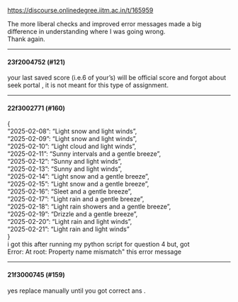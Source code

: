 https://discourse.onlinedegree.iitm.ac.in/t/165959

The more liberal checks and improved error messages made a big difference in understanding where I was going wrong.<br/>
Thank again.</p><hr>

<h4>23f2004752 (#121)</h4>
<p>your last saved score (i.e.6 of your’s) will be official score and forgot about seek portal , it is not meant for this type of assignment.</p><hr>

<h4>22f3002771 (#160)</h4>
<p>{<br/>
“2025-02-08”: “Light snow and light winds”,<br/>
“2025-02-09”: “Light snow and light winds”,<br/>
“2025-02-10”: “Light cloud and light winds”,<br/>
“2025-02-11”: “Sunny intervals and a gentle breeze”,<br/>
“2025-02-12”: “Sunny and light winds”,<br/>
“2025-02-13”: “Sunny and light winds”,<br/>
“2025-02-14”: “Light snow and a gentle breeze”,<br/>
“2025-02-15”: “Light snow and a gentle breeze”,<br/>
“2025-02-16”: “Sleet and a gentle breeze”,<br/>
“2025-02-17”: “Light rain and a gentle breeze”,<br/>
“2025-02-18”: “Light rain showers and a gentle breeze”,<br/>
“2025-02-19”: “Drizzle and a gentle breeze”,<br/>
“2025-02-20”: “Light rain and light winds”,<br/>
“2025-02-21”: “Light rain and light winds”<br/>
}<br/>
i got this after running my python script for question 4 but, got<br/>
Error: At root: Property name mismatch" this error message</p><hr>

<h4>21f3000745 (#159)</h4>
<p>yes replace manually until you got correct ans .